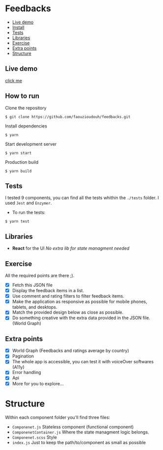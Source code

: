 # Feedbacks

* [Live demo](#live-demo)
* [Install](#how-to-run)
* [Tests](#tests)
* [Libraries](#libraries)
* [Exercise](#exercise)
* [Extra points](#extra-points)
* [Structure](#structure)

## Live demo
[click me](https://faouzioudouh.github.io/feedbacks/)

## How to run

Clone the repository
```
$ git clone https://github.com/faouzioudouh/feedbacks.git
```

Install dependencies
```
$ yarn
```

Start development server
```
$ yarn start
```

Production build
```
$ yarn build
```

## Tests
I tested 9 components, you can find all the tests whithin the `./tests` folder.
I used `Jest` and `Enzymer`.

- To run the tests:
```
$ yarn test
```

## Libraries
- **React** for the UI
_No extra lib for state managment needed_

## Exercise
All the required points are there ;).

- [x]   Fetch this JSON file
- [x]   Display the feedback items in a list.
- [x]   Use comment and rating filters to filter feedback items.
- [x]   Make the application as responsive as possible for mobile phones, tablets, and desktops.
- [x]   Match the provided design below as close as possible.
- [x]   Do something creative with the extra data provided in the JSON file. (World Graph)

## Extra points

- [x]   World Graph (Feedbacks and ratings average by country)
- [x]   Pagination
- [x]   The whole app is accessible, you can test it with voiceOver softwares (A11y)
- [x]   Error handling
- [x]   Api
- [x]   More for you to explore...

# Structure
Within each component folder you'll find three files:

- `Componenet.js` Stateless component (functional component)
- `ComponenetContainer.js` Where the state managment logic belongs.
- `Componenet.scss` Style
- `index.js` Just to keep the path/to/component as small as possible
